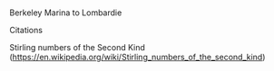 #
Berkeley Marina to Lombardie

Citations 

Stirling numbers of the Second Kind (https://en.wikipedia.org/wiki/Stirling_numbers_of_the_second_kind)
